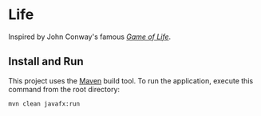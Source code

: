 # Life

Inspired by John Conway's famous [*Game of
Life*](https://en.wikipedia.org/wiki/John_Horton_Conway#Conway's_Game_of_Life).

## Install and Run

This project uses the [Maven](https://maven.apache.org/) build tool. To run the application, execute this command from
the root directory:

```
mvn clean javafx:run
```